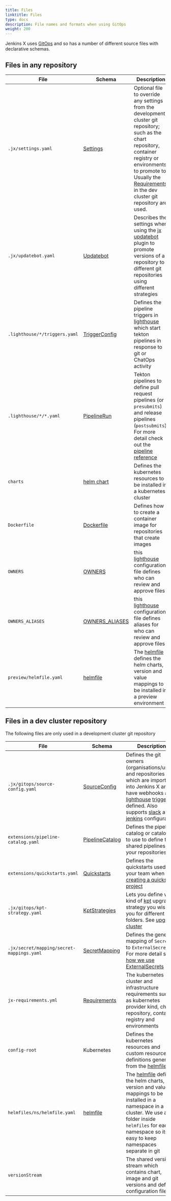 ```yaml
---
title: Files
linktitle: Files
type: docs
description: File names and formats when using GitOps
weight: 200
---
```


Jenkins X uses [GitOps](/v3/devops/gitops/) and so has a number of different source files with declarative schemas. 
                     
## Files in any repository

| File | Schema | Description |
| --- | ---| --- |
| `.jx/settings.yaml` | [Settings](https://github.com/jenkins-x/jx-api/blob/master/docs/config.md#settings) | Optional file to override any settings from the development cluster git repository; such as the chart repository, container registry or environments to promote to. Usually the [Requirements](https://github.com/jenkins-x/jx-api/blob/master/docs/config.md#requirements) in the dev cluster git repository are used. |
| `.jx/updatebot.yaml` | [Updatebot](https://github.com/jenkins-x-plugins/jx-updatebot/blob/master/docs/config.md#updatebot.jenkins-x.io/v1alpha1.UpdateConfig) | Describes the settings when using the [jx updatebot](https://github.com/jenkins-x-plugins/jx-updatebot) plugin to promote versions of a repository to different git repositories using different strategies |
| `.lighthouse/*/triggers.yaml` | [TriggerConfig](/v3/develop/reference/pipelines/#lighthouse) | Defines the pipeline triggers in [lighthouse](https://github.com/jenkins-x/lighthouse) which start tekton pipelines in response to git or ChatOps activity |
| `.lighthouse/*/*.yaml`  | [PipelineRun](https://tekton.dev/docs/pipelines/pipelineruns/#configuring-a-pipelinerun) | Tekton pipelines to define pull request pipelines (or `presubmits`) and release pipelines (`postsubmits`). For more detail check out the [pipeline reference](/v3/develop/pipelines/reference) |
| `charts` | [helm chart](https://helm.sh/) | Defines the kubernetes resources to be installed in a kubernetes cluster |
| `Dockerfile` | [Dockerfile](https://docs.docker.com/engine/reference/builder/) | Defines how to create a container image for repositories that create images |
| `OWNERS` | [OWNERS](https://github.com/jenkins-x/lighthouse/tree/master/pkg/plugins/approve/approvers#overview) | this [lighthouse](https://github.com/jenkins-x/lighthouse) configuration file defines who can review and approve files |
| `OWNERS_ALIASES` | [OWNERS_ALIASES](https://github.com/jenkins-x/lighthouse/tree/master/pkg/plugins/approve/approvers#overview) | this [lighthouse](https://github.com/jenkins-x/lighthouse) configuration file defines aliases for who can review and approve files |
| `preview/helmfile.yaml` | [helmfile](https://github.com/roboll/helmfile#configuration) | The [helmfile](https://github.com/roboll/helmfile) defines the helm charts, version and value mappings to be installed in a preview environment |


## Files in a dev cluster repository

The following files are only used in a development cluster git repository


| File | Schema | Description |
| --- | ---| --- |
| `.jx/gitops/source-config.yaml` | [SourceConfig](https://github.com/jenkins-x/jx-gitops/blob/master/docs/config.md#gitops.jenkins-x.io/v1alpha1.SourceConfig)| Defines the git owners (organisations/users) and repositories which are imported into Jenkins X and so have webhooks and [lighthouse](https://github.com/jenkins-x/lighthouse) [triggers](/v3/develop/reference/pipelines/#lighthouse) defined. Also supports [slack](/v3/develop/ui/slack/) and [jenkins](/v3/develop/create-project/jenkinsfile/) configuration  |
| `extensions/pipeline-catalog.yaml` | [PipelineCatalog](https://github.com/jenkins-x/jx-gitops/blob/master/docs/config.md#gitops.jenkins-x.io/v1alpha1.PipelineCatalog) | Defines the pipeline catalog or catalogs to use to define the shared pipelines for your repositories |
| `extensions/quickstarts.yaml` | [Quickstarts](https://github.com/jenkins-x/jx-gitops/blob/master/docs/config.md#gitops.jenkins-x.io/v1alpha1.Quickstarts) | Defines the quickstarts used by your team when [creating a quickstart project](/v3/develop/create-project/) |
| `.jx/gitops/kpt-strategy.yaml` | [KptStrategies](https://github.com/jenkins-x/jx-gitops/blob/master/docs/config.md#gitops.jenkins-x.io/v1alpha1.KptStrategies) | Lets you define what kind of [kpt](https://googlecontainertools.github.io/kpt/) upgrade strategy you wish to you for different folders. See [upgrade cluster](/v3/admin/setup/upgrades/cluster/) |
| `.jx/secret/mapping/secret-mappings.yaml` | [SecretMapping](https://github.com/jenkins-x/jx-gitops/blob/master/docs/config.md#gitops.jenkins-x.io/v1alpha1.SecretMapping) | Defines the generic mapping of `Secrets` to `ExternalSecrets`. For more detail see [how we use ExternalSecrets](/v3/admin/setup/secrets/) |
| `jx-requirements.yml` | [Requirements](https://github.com/jenkins-x/jx-api/blob/master/docs/config.md#requirements) | The kubernetes cluster and infrastructure requirements such as kubernetes provider kind, chart repository, container registry and environments |
| `config-root` | Kubernetes | Defines the kubernetes resources and custom resource definitions generated from the [helmfile](https://github.com/roboll/helmfile#configuration) | The [helmfile](https://github.com/roboll/helmfile) files. 
| `helmfiles/ns/helmfile.yaml` | [helmfile](https://github.com/roboll/helmfile#configuration) | The [helmfile](https://github.com/roboll/helmfile) defines the helm charts, version and value mappings to be installed in a namespace in a cluster. We use a folder inside `helmfiles` for each namespace so its easy to keep namespaces separate in git |
| `versionStream` | | The shared version stream which contains chart, image and git versions and default configuration files |

